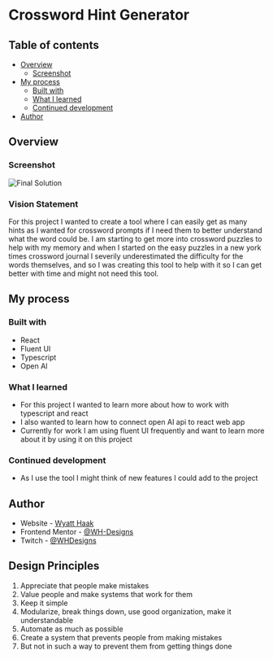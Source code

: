 # Crossword Hint Generator



## Table of contents

- [Overview](#overview)
  - [Screenshot](#screenshot)
- [My process](#my-process)
  - [Built with](#built-with)
  - [What I learned](#what-i-learned)
  - [Continued development](#continued-development)
- [Author](#author)

## Overview

### Screenshot

![Final Solution]()


### Vision Statement
For this project I wanted to create a tool where I can easily get as many hints as I wanted for crossword prompts if I need them to better understand what the word could be. I am starting to get more into crossword puzzles to help with my memory and when I started on the easy puzzles in a new york times crossword journal I severily underestimated the difficulty for the words themselves, and so I was creating this tool to help with it so I can get better with time and might not need this tool.

## My process

### Built with

- React
- Fluent UI
- Typescript
- Open AI

### What I learned
- For this project I wanted to learn more about how to work with typescript and react
- I also wanted to learn how to connect open AI api to react web app
- Currently for work I am using fluent UI frequently and want to learn more about it by using it on this project


### Continued development
- As I use the tool I might think of new features I could add to the project


## Author

- Website - [Wyatt Haak](https://wh-designs.github.io/)
- Frontend Mentor - [@WH-Designs](https://www.frontendmentor.io/profile/WH-Designs)
- Twitch - [@WHDesigns](https://www.twitch.tv/whdesigns)

## Design Principles

1. Appreciate that people make mistakes
2. Value people and make systems that work for them
3. Keep it simple
4. Modularize, break things down, use good organization, make it understandable
5. Automate as much as possible
6. Create a system that prevents people from making mistakes
7. But not in such a way to prevent them from getting things done

